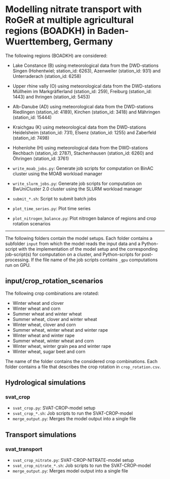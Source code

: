 # Modelling nitrate transport with RoGeR at multiple agricultural regions (BOADKH) in Baden-Wuerttemberg, Germany

The following regions (BOADKH) are considered:
- Lake Constance (B) using meteorological data from the DWD-stations Singen (Hohentwiel; station_id: 6263), Azenweiler (station_id: 931) and Unterraderach (station_id: 6258)
- Upper rhine vally (O) using meteorological data from the DWD-stations Müllheim im Markgräflerland (station_id: 259), Freiburg (station_id: 1443) and Ihringen (station_id: 5453)
- Alb-Danube (AD) using meteorological data from the DWD-stations Riedlingen (station_id: 4189), Kirchen (station_id: 3418) and Mähringen (station_id: 15444)
- Kraichgau (K) using meteorological data from the DWD-stations Heidelsheim (station_id: 731), Elsenz (station_id: 1255) and Zaberfeld (station_id: 7498)
- Hohenlohe (H) using meteorological data from the DWD-stations Rechbach (station_id: 2787), Stachenhausen (station_id: 6260) and Öhringen (station_id: 3761)

- `write_moab_jobs.py`: Generate job scripts for computation on BinAC cluster using the MOAB workload manager
- `write_slurm_jobs.py`: Generate job scripts for computation on BwUniCluster 2.0 cluster using the SLURM workload manager
- `submit_*.sh`: Script to submit batch jobs
- `plot_time_series.py`: Plot time series
- `plot_nitrogen_balance.py`: Plot nitrogen balance of regions and crop rotation scenarios

---

The following folders contain the model setups. Each folder contains a subfolder
`input` from which the model reads the input data and a Python-script with the
implementation of the model setup and the corresponding job-script(s) for computation
on a cluster, and Python-scripts for post-processing. If the file name of the
job scripts contains `_gpu` computations run on GPU.

## input/crop_rotation_scenarios
The following crop combinations are rotated:
- Winter wheat and clover
- Winter wheat and corn
- Summer wheat and winter wheat
- Summer wheat, clover and winter wheat
- Winter wheat, clover and corn
- Summer wheat, winter wheat and winter rape
- Winter wheat and winter rape
- Summer wheat, winter wheat and corn
- Winter wheat, winter grain pea and winter rape
- Winter wheat, sugar beet and corn

The name of the folder contains the considered crop combinations. Each folder contains a file that describes the crop rotation in `crop_rotation.csv`.

## Hydrological simulations
### svat_crop
- `svat_crop.py`: SVAT-CROP-model setup
- `svat_crop_*.sh`: Job scripts to run the SVAT-CROP-model
- `merge_output.py`: Merges the model output into a single file

## Transport simulations
### svat_transport
- `svat_crop_nitrate.py`: SVAT-CROP-NITRATE-model setup
- `svat_crop_nitrate_*.sh`: Job scripts to run the SVAT-CROP-model
- `merge_output.py`: Merges model output into a single file